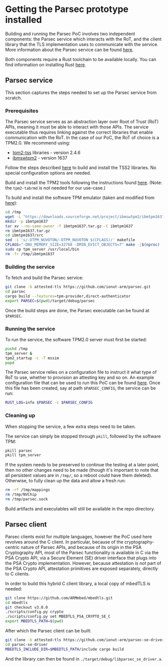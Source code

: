 # Getting the Parsec prototype installed

Building and running the Parsec PoC involves two independent components: the Parsec service which
interacts with the RoT, and the client library that the TLS implementation uses to communicate with
the service. More information about the Parsec service can be found
[here](https://parallaxsecond.github.io/parsec-book/).

Both components require a Rust toolchain to be available locally. You can find information on
installing Rust [here](https://www.rust-lang.org/tools/install).

## Parsec service

This section captures the steps needed to set up the Parsec service from scratch.

### Prerequisites

The Parsec service serves as an abstraction layer over Root of Trust (RoT) APIs, meaning it must be
able to interact with those APIs. The service executable thus requires linking against the correct
libraries that enable communication with the RoT. In the case of our PoC, the RoT of choice is a
TPM2.0. We recommend using:

- [tpm2-tss](https://github.com/tpm2-software/tpm2-tss) libraries - version 2.4.6
- [ibmswtpm2](https://sourceforge.net/projects/ibmswtpm2/) - version 1637

Follow the steps described [here](https://github.com/tpm2-software/tpm2-tss/blob/2.4.6/INSTALL.md)
to build and install the TSS2 libraries. No special configuration options are needed.

Build and install the TPM2 tools following the instructions found
[here](https://tpm2-tools.readthedocs.io/en/latest/#build-and-installation-instructions). (Note: the
`tpm2-tabrmd` is not needed for our use-case.)

To build and install the software TPM emulator (taken and modified from
[here](https://github.com/tpm2-software/tpm2-software-container/blob/master/modules/ibmtpm1637.m4)):

```bash
cd /tmp
wget -L "https://downloads.sourceforge.net/project/ibmswtpm2/ibmtpm1637.tar.gz"
mkdir -p ibmtpm1637
tar xv --no-same-owner -f ibmtpm1637.tar.gz -C ibmtpm1637
rm ibmtpm1637.tar.gz
cd ibmtpm1637/src
sed -i 's/-DTPM_NUVOTON/-DTPM_NUVOTON $(CFLAGS)/' makefile
CFLAGS="-DNV_MEMORY_SIZE=32768 -DMIN_EVICT_OBJECTS=7" make -j$(nproc)
sudo cp tpm_server /usr/local/bin
rm -fr /tmp/ibmtpm1637
```

### Building the service

To fetch and build the Parsec service:

```bash
git clone -b attested-tls https://github.com/ionut-arm/parsec.git
cd parsec
cargo build --features=tpm-provider,direct-authenticator
export PARSEC=$(pwd)/target/debug/parsec
```

Once the build steps are done, the Parsec executable can be found at `$PARSEC`.

### Running the service

To run the service, the software TPM2.0 server must first be started:

```bash
pushd /tmp
tpm_server &
tpm2_startup -c -T mssim
popd
```

The Parsec service relies on a configuration file to instruct it what type of RoT to use, whether to
provision an attesting key and so on. An example configuration file that can be used to run this PoC
can be found [here](parsec-config.toml). Once this file has been created, say at path
`$PARSEC_CONFIG`, the service can be run:

```bash
RUST_LOG=info $PARSEC -c $PARSEC_CONFIG
```

### Cleaning up

When stopping the service, a few extra steps need to be taken.

The service can simply be stopped through `pkill`, followed by the software TPM:

```bash
pkill parsec
pkill tpm_server
```

If the system needs to be preserved to continue the testing at a later point, then no other changes
need to be made (though it's important to note that all persistent values are in `/tmp/`, so a
reboot could have them deleted). Otherwise, to fully clean up the data and allow a fresh run:

```bash
rm -rf /tmp/mappings
rm /tmp/NVChip
rm /tmp/parsec.sock
```

Build artifacts and executables will still be available in the repo directory.

## Parsec client

Parsec clients exist for multiple languages, however the PoC used here revolves around the C client.
In particular, because of the cryptography-centric nature of Parsec APIs, and because of its origin
in the PSA Cryptography API, most of the Parsec functionality is available in C via the PSA Crypto
API, via a Secure Element (SE) driver interface that plugs into the PSA Crypto implementation.
However, because attestation is *not* part of the PSA Crypto API, attestation primitives are exposed
separately, directly to C clients.

In order to build this hybrid C client library, a local copy of mbedTLS is needed:

```bash
git clone https://github.com/ARMmbed/mbedtls.git
cd mbedtls
git checkout v3.0.0
./scripts/config.py crypto
./scripts/config.py set MBEDTLS_PSA_CRYPTO_SE_C
export MBEDTLS_PATH=$(pwd)
```

After which the Parsec client can be built:

```bash
git clone -b attested-tls https://github.com/ionut-arm/parsec-se-driver.git
cd parsec-se-driver
MBEDTLS_INCLUDE_DIR=$MBEDTLS_PATH/include cargo build
```

And the library can then be found in `./target/debug/libparsec_se_driver.a`.
